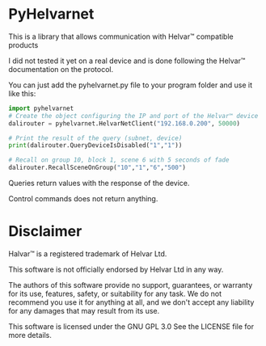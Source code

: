 # PyHelvarnet
This is a library that allows communication with Helvar™  compatible products

I did not tested it yet on a real device and is done following the Helvar™ documentation on the protocol.

You can just add the pyhelvarnet.py file to your program folder and use it like this:

```python
import pyhelvarnet
# Create the object configuring the IP and port of the Helvar™ device
dalirouter = pyhelvarnet.HelvarNetClient("192.168.0.200", 50000)

# Print the result of the query (subnet, device)
print(dalirouter.QueryDeviceIsDisabled("1","1"))

# Recall on group 10, block 1, scene 6 with 5 seconds of fade
dalirouter.RecallSceneOnGroup("10","1","6","500")
```
Queries return values with the response of the device.

Control commands does not return anything.

# Disclaimer

Halvar™ is a registered trademark of Helvar Ltd.

This software is not officially endorsed by Helvar Ltd in any way.

The authors of this software provide no support, guarantees, or warranty for its use, features, safety, or suitability for any task. We do not recommend you use it for anything at all, and we don't accept any liability for any damages that may result from its use.

This software is licensed under the GNU GPL 3.0 See the LICENSE file for more details.
		
		
		
		
